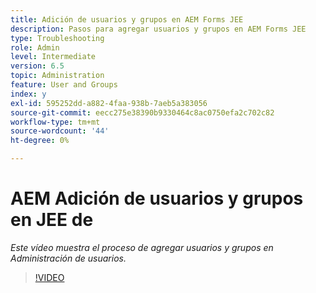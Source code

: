 ```yaml
---
title: Adición de usuarios y grupos en AEM Forms JEE
description: Pasos para agregar usuarios y grupos en AEM Forms JEE
type: Troubleshooting
role: Admin
level: Intermediate
version: 6.5
topic: Administration
feature: User and Groups
index: y
exl-id: 595252dd-a882-4faa-938b-7aeb5a383056
source-git-commit: eecc275e38390b9330464c8ac0750efa2c702c82
workflow-type: tm+mt
source-wordcount: '44'
ht-degree: 0%

---
```


# AEM Adición de usuarios y grupos en JEE de

*Este vídeo muestra el proceso de agregar usuarios y grupos en Administración de usuarios.*

>[!VIDEO](https://video.tv.adobe.com/v/335485?quality=12&learn=on)
